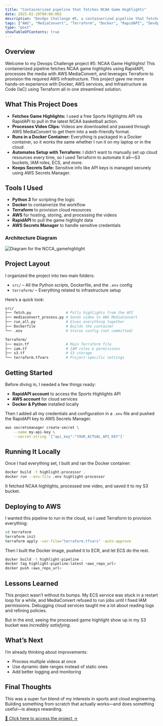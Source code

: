 ```yaml
---
title: "Containerized pipeline that fetches NCAA Game Highlights"
date: 2025-02-20T00:00:00Z
description: "DevOps Challenge #5, a containerized pipeline that fetches NCAA game highlights using RapidAPI, processes videos with AWS MediaConvert, and provisions infrastructure with Terraform."
tags: ["AWS", "MediaConvert", "Terraform", "Docker", "RapidAPI", "DevOps"]
type: "post"
showTableOfContents: true
---
```


## Overview

Welcome to my Devops Challenge project #5: NCAA Game Highlights! This containerized pipeline fetches NCAA game highlights using RapidAPI, processes the media with AWS MediaConvert, and leverages Terraform to provision the required AWS infrastructure. This project gave me more hands-on experience with Docker, AWS services, and Infrastructure as Code (IaC) using Terraform all in one streamlined solution.

## What This Project Does

* **Fetches Game Highlights:** I used a free Sports Highlights API via RapidAPI to pull in the latest NCAA basketball action.
* **Processes Video Clips:** Videos are downloaded and passed through AWS MediaConvert to get them into a web-friendly format.
* **Runs in a Docker Container:** Everything is packaged in a Docker container, so it works the same whether I run it on my laptop or in the cloud.
* **Automates Setup with Terraform:** I didn’t want to manually set up cloud resources every time, so I used Terraform to automate it all—S3 buckets, IAM roles, ECS, and more.
* **Keeps Secrets Safe:** Sensitive info like API keys is managed securely using AWS Secrets Manager.

## Tools I Used

* **Python 3** for scripting the logic
* **Docker** to containerize the workflow
* **Terraform** to provision cloud resources
* **AWS** for hosting, storing, and processing the videos
* **RapidAPI** to pull the game highlight data
* **AWS Secrets Manager** to handle sensitive credentials

### Architecture Diagram

![Diagram for the NCCA\_gamehighlight](/images/ncca_gamediagran.png)

## Project Layout

I organized the project into two main folders:

* `src/` – All the Python scripts, Dockerfile, and the `.env` config
* `terraform/` – Everything related to infrastructure setup

Here’s a quick look:

```bash
src/
├── fetch.py                # Pulls highlights from the API
├── mediaconvert_process.py # Sends video to AWS MediaConvert
├── run_all.py              # Glues everything together
├── Dockerfile              # Builds the container
└── .env                    # Stores config (not committed)

Terraform/
├── main.tf                 # Main Terraform file
├── iam.tf                  # IAM roles & permissions
├── s3.tf                   # S3 storage
└── terraform.tfvars        # Project-specific settings
```

## Getting Started

Before diving in, I needed a few things ready:

* **RapidAPI account** to access the Sports Highlights API
* **AWS account** for cloud services
* **Docker & Python** installed locally

Then I added all my credentials and configuration in a `.env` file and pushed the RapidAPI key to AWS Secrets Manager.

```bash
aws secretsmanager create-secret \
    --name my-api-key \
    --secret-string '{"api_key":"YOUR_ACTUAL_API_KEY"}'
```

## Running It Locally

Once I had everything set, I built and ran the Docker container:

```bash
docker build -t highlight-processor .
docker run --env-file .env highlight-processor
```

It fetched NCAA highlights, processed one video, and saved it to my S3 bucket.

## Deploying to AWS

I wanted this pipeline to run in the cloud, so I used Terraform to provision everything:

```bash
cd terraform
terraform init
terraform apply -var-file="terraform.tfvars" -auto-approve
```

Then I built the Docker image, pushed it to ECR, and let ECS do the rest.

```bash
docker build -t highlight-pipeline .
docker tag highlight-pipeline:latest <aws_repo_url>
docker push <aws_repo_url>
```

## Lessons Learned

This project wasn’t without its bumps. My ECS service was stuck in a restart loop for a while, and MediaConvert refused to run jobs until I fixed IAM permissions. Debugging cloud services taught me a lot about reading logs and refining policies.

But in the end, seeing the processed game highlight show up in my S3 bucket was *incredibly satisfying*.

## What’s Next

I’m already thinking about improvements:

* Process multiple videos at once
* Use dynamic date ranges instead of static ones
* Add better logging and monitoring

## Final Thoughts

This was a super fun blend of my interests in sports and cloud engineering. Building something from scratch that actually works—and does something useful—is always rewarding.


[🔗 Click here to access the project →](/projects/ncaa-game-highlights/)
